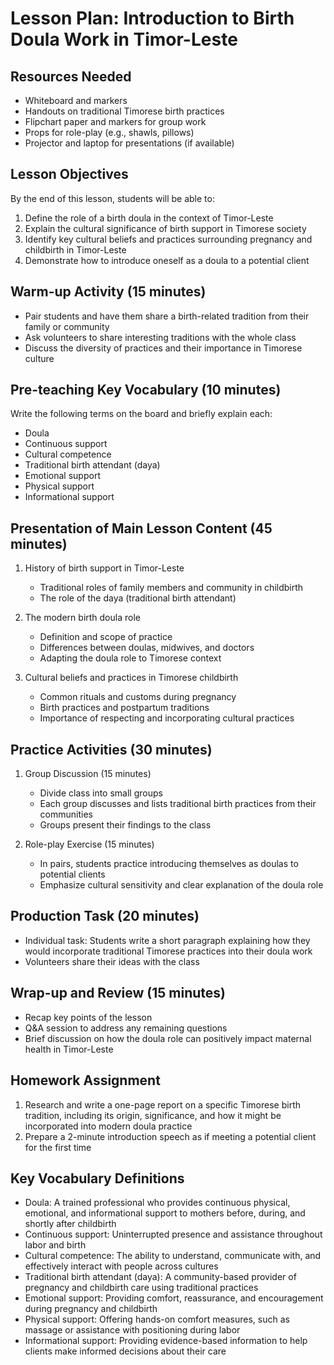 # Lesson Plan: Introduction to Birth Doula Work in Timor-Leste

## Resources Needed

- Whiteboard and markers
- Handouts on traditional Timorese birth practices
- Flipchart paper and markers for group work
- Props for role-play (e.g., shawls, pillows)
- Projector and laptop for presentations (if available)

## Lesson Objectives

By the end of this lesson, students will be able to:
1. Define the role of a birth doula in the context of Timor-Leste
2. Explain the cultural significance of birth support in Timorese society
3. Identify key cultural beliefs and practices surrounding pregnancy and childbirth in Timor-Leste
4. Demonstrate how to introduce oneself as a doula to a potential client

## Warm-up Activity (15 minutes)

- Pair students and have them share a birth-related tradition from their family or community
- Ask volunteers to share interesting traditions with the whole class
- Discuss the diversity of practices and their importance in Timorese culture

## Pre-teaching Key Vocabulary (10 minutes)

Write the following terms on the board and briefly explain each:
- Doula
- Continuous support
- Cultural competence
- Traditional birth attendant (daya)
- Emotional support
- Physical support
- Informational support

## Presentation of Main Lesson Content (45 minutes)

1. History of birth support in Timor-Leste
   - Traditional roles of family members and community in childbirth
   - The role of the daya (traditional birth attendant)

2. The modern birth doula role
   - Definition and scope of practice
   - Differences between doulas, midwives, and doctors
   - Adapting the doula role to Timorese context

3. Cultural beliefs and practices in Timorese childbirth
   - Common rituals and customs during pregnancy
   - Birth practices and postpartum traditions
   - Importance of respecting and incorporating cultural practices

## Practice Activities (30 minutes)

1. Group Discussion (15 minutes)
   - Divide class into small groups
   - Each group discusses and lists traditional birth practices from their communities
   - Groups present their findings to the class

2. Role-play Exercise (15 minutes)
   - In pairs, students practice introducing themselves as doulas to potential clients
   - Emphasize cultural sensitivity and clear explanation of the doula role

## Production Task (20 minutes)

- Individual task: Students write a short paragraph explaining how they would incorporate traditional Timorese practices into their doula work
- Volunteers share their ideas with the class

## Wrap-up and Review (15 minutes)

- Recap key points of the lesson
- Q&A session to address any remaining questions
- Brief discussion on how the doula role can positively impact maternal health in Timor-Leste

## Homework Assignment

1. Research and write a one-page report on a specific Timorese birth tradition, including its origin, significance, and how it might be incorporated into modern doula practice
2. Prepare a 2-minute introduction speech as if meeting a potential client for the first time

## Key Vocabulary Definitions

- Doula: A trained professional who provides continuous physical, emotional, and informational support to mothers before, during, and shortly after childbirth
- Continuous support: Uninterrupted presence and assistance throughout labor and birth
- Cultural competence: The ability to understand, communicate with, and effectively interact with people across cultures
- Traditional birth attendant (daya): A community-based provider of pregnancy and childbirth care using traditional practices
- Emotional support: Providing comfort, reassurance, and encouragement during pregnancy and childbirth
- Physical support: Offering hands-on comfort measures, such as massage or assistance with positioning during labor
- Informational support: Providing evidence-based information to help clients make informed decisions about their care
